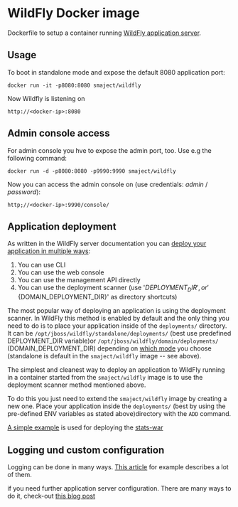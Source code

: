 # WildFly Docker image
Dockerfile to setup a container running [WildFly application server](http://wildfly.org/).

## Usage
To boot in standalone mode and expose the default 8080 application port:

    docker run -it -p8080:8080 smaject/wildfly 
    
Now Wildfly is listening on
    
    http://<docker-ip>:8080

## Admin console access
For admin console you hve to expose the admin port, too. Use e.g the following command:
 
    docker run -d -p8080:8080 -p9990:9990 smaject/wildfly
    
Now you can access the admin console on (use credentials: *admin* / *password*):
    
    http;//<docker-ip>:9990/console/

## Application deployment
As written in the WildFly server documentation you can [deploy your application in multiple ways](https://docs.jboss.org/author/display/WFLY8/Application+deployment):

1. You can use CLI
2. You can use the web console
3. You can use the management API directly
4. You can use the deployment scanner (use '${DEPLOYMENT_DIR}', or '${DOMAIN_DEPLOYMENT_DIR}' as directory shortcuts)

The most popular way of deploying an application is using the deployment scanner. In WildFly this method is enabled by default and the only thing you need to do is to place your application inside of the `deployments/` directory. It can be `/opt/jboss/wildfly/standalone/deployments/` (best use predefined DEPLOYMENT_DIR variable)or `/opt/jboss/wildfly/domain/deployments/` (DOMAIN_DEPLOYMENT_DIR) depending on [which mode](https://docs.jboss.org/author/display/WFLY8/Operating+modes) you choose (standalone is default in the `smaject/wildfly` image -- see above).

The simplest and cleanest way to deploy an application to WildFly running in a container started from the `smaject/wildfly` image is to use the deployment scanner method mentioned above.

To do this you just need to extend the `smaject/wildfly` image by creating a new one. Place your application inside the `deployments/` (best by using the pre-defined ENV variables as stated above)directory with the `ADD` command.  

[A simple example](https://github.com/smaject/docker/wildfly-stats/) is used for deploying the [stats-war](https://github.com/smaject/stats)

## Logging und custom configuration

Logging can be done in many ways. [This article](https://goldmann.pl/blog/2014/07/18/logging-with-the-wildfly-docker-image/) for example describes a lot of them.

if you need further application server configuration. There are many ways to do it, check-out [this blog post](https://goldmann.pl/blog/2014/07/23/customizing-the-configuration-of-the-wildfly-docker-image/) 

